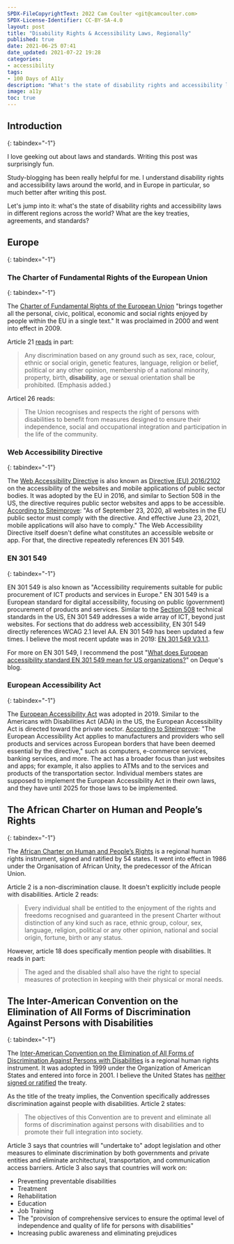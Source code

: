 ```yaml
---
SPDX-FileCopyrightText: 2022 Cam Coulter <git@camcoulter.com>
SPDX-License-Identifier: CC-BY-SA-4.0
layout: post
title: "Disability Rights & Accessibility Laws, Regionally"
published: true
date: 2021-06-25 07:41
date_updated: 2021-07-22 19:28
categories:
- accessibility
tags:
- 100 Days of A11y
description: "What's the state of disability rights and accessibility laws in different regions across the world? What are the key treaties, agreements, and standards?"
image: a11y
toc: true
---
```


## Introduction
{: tabindex="-1"}

I love geeking out about laws and standards. Writing this post was surprisingly fun.

Study-blogging has been really helpful for me. I understand disability rights and accessibility laws around the world, and in Europe in particular, so much better after writing this post.

Let's jump into it: what's the state of disability rights and accessibility laws in different regions across the world? What are the key treaties, agreements, and standards?

## Europe
{: tabindex="-1"}

### The Charter of Fundamental Rights of the European Union
{: tabindex="-1"}

The [Charter of Fundamental Rights of the European Union](https://ec.europa.eu/info/aid-development-cooperation-fundamental-rights/your-rights-eu/eu-charter-fundamental-rights/why-do-we-need-charter_en) "brings together all the personal, civic, political, economic and social rights enjoyed by people within the EU in a single text." It was proclaimed in 2000 and went into effect in 2009.

Article 21 [reads](https://eur-lex.europa.eu/legal-content/EN/TXT/?uri=CELEX:12012P/TXT) in part:

> Any discrimination based on any ground such as sex, race, colour, ethnic or social origin, genetic features, language, religion or belief, political or any other opinion, membership of a national minority, property, birth, **disability**, age or sexual orientation shall be prohibited. (Emphasis added.)

Articel 26 reads:

> The Union recognises and respects the right of persons with disabilities to benefit from measures designed to ensure their independence, social and occupational integration and participation in the life of the community.

### Web Accessibility Directive
{: tabindex="-1"}

The [Web Accessibility Directive](https://digital-strategy.ec.europa.eu/en/policies/web-accessibility) is also known as [Directive (EU) 2016/2102](https://eur-lex.europa.eu/eli/dir/2016/2102/oj) on the accessibility of the websites and mobile applications of public sector bodies. It was adopted by the EU in 2016, and similar to Section 508 in the US, the directive requires public sector websites and apps to be accessible. [According to Siteimprove](https://siteimprove.com/en-us/accessibility/eu-web-accessibility-directive/): "As of September 23, 2020, all websites in the EU public sector must comply with the directive. And effective June 23, 2021, mobile applications will also have to comply." The Web Accessibility Directive itself doesn't define what constitutes an accessible website or app. For that, the directive repeatedly references EN 301 549.

### EN 301 549
{: tabindex="-1"}

EN 301 549 is also known as "Accessibility requirements suitable for public procurement of ICT products and services in Europe." EN 301 549 is a European standard for digital accessibility, focusing on public (government) procurement of products and services. Similar to the [Section 508](https://www.section508.gov/manage/laws-and-policies) technical standards in the US, EN 301 549 addresses a wide array of ICT, beyond just websites. For sections that do address web accessibility, EN 301 549 directly references WCAG 2.1 level AA. EN 301 549 has been updated a few times. I believe the most recent update was in 2019: [EN 301 549 V3.1.1](https://www.etsi.org/deliver/etsi_en/301500_301599/301549/03.01.01_60/en_301549v030101p.pdf).

For more on EN 301 549, I recommend the post "[What does European accessibility standard EN 301 549 mean for US organizations?](https://www.deque.com/blog/european-accessibility-standard-en-301-549/)" on Deque's blog.

### European Accessibility Act
{: tabindex="-1"}

The [European Accessibility Act](https://ec.europa.eu/social/main.jsp?catId=1202) was adopted in 2019. Similar to the Americans with Disabilities Act (ADA) in the US, the European Accessibility Act is directed toward the private sector. [According to Siteimprove](https://siteimprove.com/en-us/accessibility/eu-web-accessibility-directive/): "The European Accessibility Act applies to manufacturers and providers who sell products and services across European borders that have been deemed essential by the directive," such as computers, e-commerce services, banking services, and more. The act has a broader focus than just websites and apps; for example, it also applies to ATMs and to the services and products of the transportation sector. Individual members states are supposed to implement the European Accessibility Act in their own laws, and they have until 2025 for those laws to be implemented.

## The African Charter on Human and People’s Rights
{: tabindex="-1"}

The [African Charter on Human and People’s Rights](https://www.achpr.org/legalinstruments/detail?id=49) is a regional human rights instrument, signed and ratified by 54 states. It went into effect in 1986 under the Organisation of African Unity, the predecessor of the African Union.

Article 2 is a non-discrimination clause. It doesn't explicitly include people with disabilities. Article 2 reads:

> Every individual shall be entitled to the enjoyment of the rights and freedoms recognised and guaranteed in the present Charter without distinction of any kind such as race, ethnic group, colour, sex, language, religion, political or any other opinion, national and social origin, fortune, birth or any status.

However, article 18 does specifically mention people with disabilities. It reads in part:

> The aged and the disabled shall also have the right to special measures of protection in keeping with their physical or moral needs.

## The Inter-American Convention on the Elimination of All Forms of Discrimination Against Persons with Disabilities
{: tabindex="-1"}

The [Inter-American Convention on the Elimination of All Forms of Discrimination Against Persons with Disabilities](https://www.oas.org/juridico/english/treaties/a-65.html) is a regional human rights instrument. It was adopted in 1999 under the Organization of American States and entered into force in 2001. I believe the United States has [neither signed or ratified](http://www.oas.org/juridico/english/sigs/a-65.html) the treaty.

As the title of the treaty implies, the Convention specifically addresses discrimination against people with disabilities. Article 2 states:

> The objectives of this Convention are to prevent and eliminate all forms of discrimination against persons with disabilities and to promote their full integration into society.

Article 3 says that countries will "undertake to" adopt legislation and other measures to eliminate discrimination by both governments and private entities and eliminate architectural, transportation, and communication access barriers. Article 3 also says that countries will work on:

* Preventing preventable disabilities
* Treatment
* Rehabilitation
* Education
* Job Training
* The "provision of comprehensive services to ensure the optimal level of independence and quality of life for persons with disabilities"
* Increasing public awareness and eliminating prejudices
